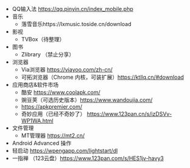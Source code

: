 - QQ输入法 https://qq.pinyin.cn/index_mobile.php
- 音乐
  - 落雪音乐https://lxmusic.toside.cn/download
- 影视
  - TVBox（待整理）
- 图书
  - Zlibrary （禁止分享）
- 浏览器
  - Via浏览器 https://viayoo.com/zh-cn/
  - 可拓浏览器（Chrome 内核，可装扩展）https://ktllq.cn/#download
- 应用商店&软件市场
  - 酷安 https://www.coolapk.com/
  - 豌豆荚（可选历史版本）https://www.wandoujia.com/
  - https://apkpremier.com/
  - 奇妙应用（已经不奇妙了） https://www.123pan.cn/s/izDSVv-WP1WA.html
- 文件管理
  - MT管理器 https://mt2.cn/
- Android Advanced 操作
 - 轻启动 https://wpengapp.com/lightstart/dl
 - 一指禅 （123云盘）https://www.123pan.com/s/HES1jv-havy3

